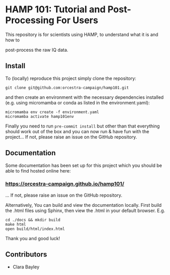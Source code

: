 # HAMP 101: Tutorial and Post-Processing For Users

This repository is for scientists using HAMP, to understand what it is and how to

post-process the raw IQ data.

## Install
To (locally) reproduce this project simply clone the repository:
```
git clone git@github.com:orcestra-campaign/hamp101.git
```
and then create an environment with the necessary dependencies installed (e.g. using micromamba
or conda as listed in the environment.yaml):
```
micromamba env create -f environment.yaml
micromamba activate hamp101env
```
Finally you need to run ``pre-commit install`` but other than that everything should work out of
the box and you can now run & have fun with the project... If not, please raise an issue on the
GitHub repository.

## Documentation
Some documentation has been set up for this project which you should be able to find hosted online
here:

### https://orcestra-campaign.github.io/hamp101/

... If not, please raise an issue on the GitHub repository.

Alternatively, You can build and view the documentation locally. First build the .html files
using Sphinx, then view the .html in your default browser. E.g.

```
cd ./docs && mkdir build
make html
open build/html/index.html
```

Thank you and good luck!

## Contributors
- Clara Bayley
